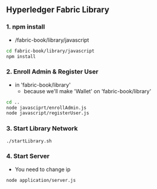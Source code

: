 ## Hyperledger Fabric Library

### 1. npm install

- /fabric-book/library/javascript

```bash
cd fabric-book/library/javascript
npm install
```

### 2. Enroll Admin & Register User

- in 'fabric-book/library'
  - because we'll make 'Wallet' on 'fabric-book/library'

```bash
cd ..
node javasciprt/enrollAdmin.js
node javascript/registerUser.js
```

### 3. Start Library Network

```bash
./startLibrary.sh
```

### 4. Start Server

- You need to change ip

```bash
node application/server.js
```

